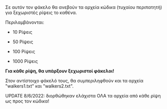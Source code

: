 Σε αυτόν τον φάκελο θα ανεβούν τα αρχεία κώδικα (τυχαίου περιπατητή) για ξεχωριστές ρίψεις το καθένα.

Περιλαμβάνονται:

* 10 Ρίψεις

* 50 Ρίψεις

* 100 Ρίψεις

* 1000 Ρίψεις


**Για κάθε ρίψη, θα υπάρξουν ξεχωριστοί φάκελοι!**

Στον αντίστοιχο φάκελό τους, θα συμπεριληφθούν και τα αρχεία "walkers1.txt" και "walkers2.txt".

UPDATE 8/6/2022: διορθώθηκαν ελάχιστα ΟΛΑ τα αρχεία από κάθε ρίψη ως προς τον κώδικα!
